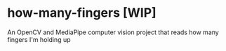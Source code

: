 # how-many-fingers [WIP]
An OpenCV and MediaPipe computer vision project that reads how many fingers I'm holding up
